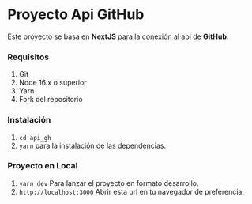 
# Proyecto Api GitHub

Este proyecto se basa en **NextJS** para la conexión al api de **GitHub**.

### Requisitos

1. Git
1. Node 16.x o superior
1. Yarn
1. Fork del repositorio

### Instalación

1. `cd api_gh`
1. `yarn` para la instalación de las dependencias.

### Proyecto en Local

1. `yarn dev` Para lanzar el proyecto en formato desarrollo.
1. `http://localhost:3000` Abrir esta url en tu navegador de preferencia.


